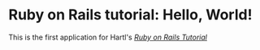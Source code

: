 # Ruby on Rails tutorial: Hello, World!

This is the first application for Hartl's [*Ruby on Rails Tutorial*](http://www.railstutorial.org)
